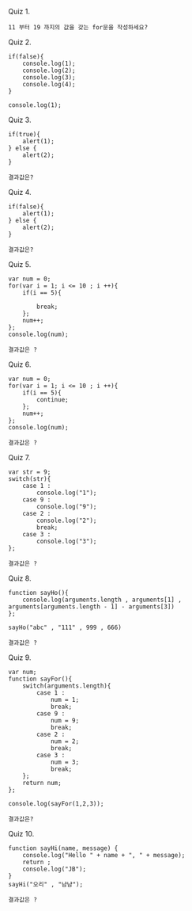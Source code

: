 Quiz 1. 

    11 부터 19 까지의 값을 갖는 for문을 작성하세요?
    
   

Quiz 2.     

    if(false){
        console.log(1);
        console.log(2);
        console.log(3);
        console.log(4);    
    }
    
    console.log(1);
    
    
    
Quiz 3.    

    if(true){
        alert(1);
    } else {
        alert(2);
    }
    
    결과값은? 
    
    
Quiz 4.   

    if(false){
        alert(1);
    } else {
        alert(2);
    }
    
    결과값은? 
    
    
Quiz 5.

    var num = 0; 
    for(var i = 1; i <= 10 ; i ++){ 
        if(i == 5){ 
        
            break; 
        };
        num++; 
    };
    console.log(num); 
    
    결과값은 ? 
    
Quiz 6.

    var num = 0; 
    for(var i = 1; i <= 10 ; i ++){ 
        if(i == 5){ 
            continue; 
        }; 
        num++; 
    }; 
    console.log(num);
    
    결과값은 ? 
    
    
Quiz 7. 

    var str = 9;    
    switch(str){
        case 1 : 
            console.log("1");
        case 9 : 
            console.log("9");
        case 2 : 
            console.log("2");
            break;
        case 3 : 
            console.log("3");
    }; 
    
    결과값은 ? 
    
Quiz 8.    

    function sayHo(){
        console.log(arguments.length , arguments[1] , arguments[arguments.length - 1] - arguments[3])
    };    
    
    sayHo("abc" , "111" , 999 , 666)
    
    결과값은 ? 
    
    
Quiz 9.   

    var num;
    function sayFor(){        
        switch(arguments.length){
            case 1 : 
                num = 1;
                break;
            case 9 : 
                num = 9;
                break;
            case 2 : 
                num = 2;
                break;
            case 3 : 
                num = 3;
                break;
        };
        return num;
    };
    
    console.log(sayFor(1,2,3));
    
    결과값은? 


Quiz 10.

    function sayHi(name, message) { 
        console.log("Hello " + name + ", " + message); 
        return ; 
        console.log("JB");
    }
    sayHi("오리" , "냠냠");
    
    결과값은 ? 
    
    
    
    
    
    

